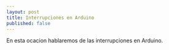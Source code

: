 ```yaml
---
layout: post
title: Interrupciones en Arduino
published: false
---
```


En esta ocacion hablaremos de las interrupciones en Arduino.

